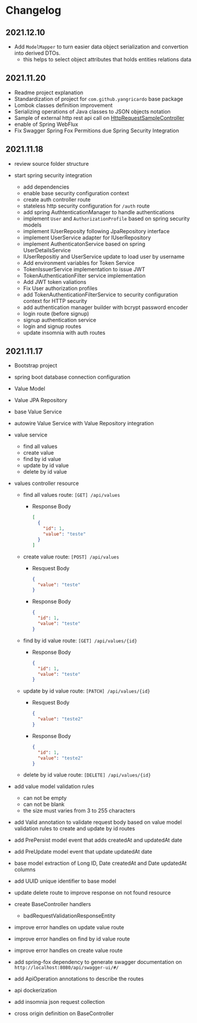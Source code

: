 # Changelog

## 2021.12.10

- Add `ModelMapper` to turn easier data object serialization and convertion into derived DTOs.
  - this helps to select object attributes that holds entities relations data

## 2021.11.20

- Readme project explanation
- Standardization of project for `com.github.yangricardo` base package
- Lombok classes definition improvement
- Serializing operations of Java classes to JSON objects notation
- Sample of external http rest api call on [HttpRequestSampleController](src/main/java/com/github/yangricardo/api_spring_boot/modules/http_request_sample/controllers/HttpRequestSampleController.java)
- enable of Spring WebFlux
- Fix Swagger Spring Fox Permitions due Spring Security Integration

## 2021.11.18

- review source folder structure
- start spring security integration

  - add dependencies
  - enable base security configuration context
  - create auth controller route
  - stateless http security configuration for `/auth` route
  - add spring AuthtenticationManager to handle authentications
  - implement `User` and `AuthorizationProfile` based on spring security models
  - implement IUserReposity following JpaRepository interface
  - implement UserService adapter for IUserRepository
  - implement AuthenticatonService based on spring UserDetailsService
  - IUserRepositiy and UserService update to load user by username
  - Add environment variables for Token Service
  - TokenIssuerService implementation to issue JWT
  - TokenAuthenticationFilter service implementation
  - Add JWT token valiations
  - Fix User authorization profiles
  - add TokenAuthenticationFilterService to security configuration context for HTTP security
  - add authentication manager builder with bcrypt password encoder
  - login route (before signup)
  - signup authentication service
  - login and signup routes
  - update insomnia with auth routes

## 2021.11.17

- Bootstrap project
- spring boot database connection configuration
- Value Model
- Value JPA Repository
- base Value Service
- autowire Value Service with Value Repository integration
- value service
  - find all values
  - create value
  - find by id value
  - update by id value
  - delete by id value
- values controller resource

  - find all values route: `[GET] /api/values`

    - Response Body

      ```json
      [
        {
          "id": 1,
          "value": "teste"
        }
      ]
      ```

  - create value route: `[POST] /api/values`

    - Resquest Body

      ```json
      {
        "value": "teste"
      }
      ```

    - Response Body

      ```json
      {
        "id": 1,
        "value": "teste"
      }
      ```

  - find by id value route: `[GET] /api/values/{id}`

    - Response Body

      ```json
      {
        "id": 1,
        "value": "teste"
      }
      ```

  - update by id value route: `[PATCH] /api/values/{id}`

    - Resquest Body

      ```json
      {
        "value": "teste2"
      }
      ```

    - Response Body

      ```json
      {
        "id": 1,
        "value": "teste2"
      }
      ```

  - delete by id value route: `[DELETE] /api/values/{id}`

- add value model validation rules
  - can not be empty
  - can not be blank
  - the size must varies from 3 to 255 characters
- add Valid annotation to validate request body based on value model validation rules to create and update by id routes
- add PrePersist model event that adds createdAt and updatedAt date
- add PreUpdate model event that update updatedAt date
- base model extraction of Long ID, Date createdAt and Date updatedAt columns
- add UUID unique identifier to base model
- update delete route to improve response on not found resource
- create BaseController handlers
  - badRequestValidationResponseEntity
- improve error handles on update value route
- improve error handles on find by id value route
- improve error handles on create value route
- add spring-fox dependency to generate swagger documentation on `http://localhost:8080/api/swagger-ui/#/`
- add ApiOperation annotations to describe the routes
- api dockerization
- add insomnia json request collection
- cross origin definition on BaseController
